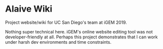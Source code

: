 # Alaive Wiki

Project website/wiki for UC San Diego's team at iGEM 2019.

Nothing super technical here. iGEM's online website editing tool was not developer-friendly at all. Perhaps this project demonstrates that I can work under harsh dev environments and time constraints.